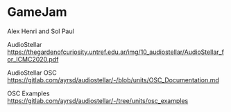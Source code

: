 # GameJam
Alex Henri and Sol Paul

AudioStellar
https://thegardenofcuriosity.untref.edu.ar/img/10_audiostellar/AudioStellar_for_ICMC2020.pdf

AudioStellar OSC
https://gitlab.com/ayrsd/audiostellar/-/blob/units/OSC_Documentation.md

OSC Examples
https://gitlab.com/ayrsd/audiostellar/-/tree/units/osc_examples
